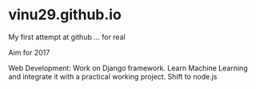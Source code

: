 # vinu29.github.io
My first attempt at github ... for real

Aim for 2017

Web Development:
Work on Django framework.
Learn Machine Learning and integrate it with a practical working project.
Shift to node.js

